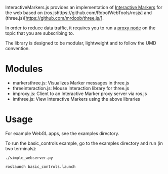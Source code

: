 InteractiveMarkers.js provides an implementation of [Interactive Markers](http://www.ros.org/wiki/interactive_markers) 
for the web based on (ros.jshttps://github.com/RobotWebTools/rosjs] and 
(three.js)[https://github.com/mrdoob/three.js/].

In order to reduce data traffic, it requires you to run a 
[proxy node](https://github.com/dgossow/interactive_marker_proxy) on the topic that you are subscribing to.

The library is designed to be modular, lightweight and to follow the UMD convention. 

Modules
=======
 * markersthree.js: Visualizes Marker messages in three.js
 * threeinteraction.js: Mouse Interaction library for three.js
 * improxy.js: Client to an Interactive Marker proxy server via ros.js
 * imthree.js: View Interactive Markers using the above libraries

Usage
=====

For example WebGL apps, see the examples directory.

To run the basic_controls example, go to the examples directory and run (in two terminals):

`./simple_webserver.py`

`roslaunch basic_controls.launch`